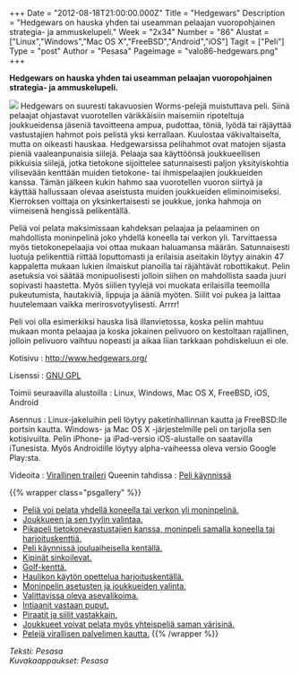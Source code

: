 +++
Date = "2012-08-18T21:00:00.000Z"
Title = "Hedgewars"
Description = "Hedgewars on hauska yhden tai useamman pelaajan vuoropohjainen strategia- ja ammuskelupeli."
Week = "2x34"
Number = "86"
Alustat = ["Linux","Windows","Mac OS X","FreeBSD","Android","iOS"]
Tagit = ["Peli"]
Type = "post"
Author = "Pesasa"
Pageimage = "valo86-hedgewars.png"
+++


**Hedgewars on hauska yhden tai useamman pelaajan vuoropohjainen
strategia- ja ammuskelupeli.**

![ ](/images/valo86-hedgewars.png "fig:valo86-hedgewars.png") Hedgewars on
suuresti takavuosien Worms-pelejä muistuttava peli. Siinä pelaajat
ohjastavat vuorotellen värikkäisiin maisemiin ripoteltuja joukkueidensa
jäseniä tavoitteena ampua, pudottaa, töniä, lyödä tai räjäyttää
vastustajien hahmot pois pelistä yksi kerrallaan. Kuulostaa
väkivaltaiselta, mutta on oikeasti hauskaa. Hedgewarsissa pelihahmot
ovat matojen sijasta pieniä vaaleanpunaisia siilejä. Pelaaja saa
käyttöönsä joukkueellisen pikkuisia siilejä, jotka tietokone sijoittelee
satunnaisesti paljon yksityiskohtia vilisevään kenttään muiden
tietokone- tai ihmispelaajien joukkueiden kanssa. Tämän jälkeen kukin
hahmo saa vuorotellen vuoron siirtyä ja käyttää hallussaan olevaa
aseistusta muiden joukkueiden eliminoimiseksi. Kierroksen voittaja on
yksinkertaisesti se joukkue, jonka hahmoja on viimeisenä hengissä
pelikentällä.

Peliä voi pelata maksimissaan kahdeksan pelaajaa ja pelaaminen on
mahdollista moninpelinä joko yhdellä koneella tai verkon yli.
Tarvittaessa myös tietokonepelaajia voi ottaa mukaan haluamansa määrän.
Satunnaisesti luotuja pelikenttiä riittää loputtomasti ja erilaisia
aseitakin löytyy ainakin 47 kappaletta mukaan lukien ilmaiskut pianoilla
tai räjähtävät robottikakut. Pelin asetuksia voi säätää monipuolisesti
jolloin siihen on mahdollista saada juuri sopivasti haastetta. Myös
siilien tyylejä voi muokata erilaisilla teemoilla pukeutumista,
hautakiviä, lippuja ja ääniä myöten. Siilit voi pukea ja laittaa
huutelemaan vaikka merirosvotyylisesti. Arrrr!

Peli voi olla esimerkiksi hauska lisä illanvietossa, koska peliin mahtuu
mukaan monta pelaajaa ja koska jokainen pelivuoro on kestoltaan
rajallinen, jolloin pelivuoro vaihtuu nopeasti ja aikaa liian tarkkaan
pohdiskeluun ei ole.

Kotisivu
:   <http://www.hedgewars.org/>

Lisenssi
:   [GNU GPL](GNU_GPL)

Toimii seuraavilla alustoilla
:   Linux, Windows, Mac OS X, FreeBSD, iOS, Android

Asennus
:   Linux-jakeluihin peli löytyy paketinhallinnan kautta ja FreeBSD:lle
    portsin kautta. Windows- ja Mac OS X -järjestelmille peli on
    tarjolla sen kotisivuilta. Pelin iPhone- ja iPad-versio
    iOS-alustalle on saatavilla iTunesista. Myös Androidille löytyy
    alpha-vaiheessa oleva versio Google Play:sta.

Videoita
:   [Virallinen traileri](https://www.youtube.com/watch?v=u1Y_Pw_TtFo)
    Queenin tahdissa
:   [Peli käynnissä](https://www.youtube.com/watch?v=Qi__UMZOgi4)

{{% wrapper class="psgallery" %}}
-   [Peliä voi pelata yhdellä koneella tai verkon yli
    moninpelinä.](/images/hedgewars-1.png)
-   [Joukkueen ja sen tyylin valintaa.](/images/hedgewars-2.png)
-   [Pikapeli tietokonevastustajien kanssa, moninpeli samalla koneella
    tai harjoituskenttiä.](/images/hedgewars-3.png)
-   [Peli käynnissä jouluaiheisella kentällä.](/images/hedgewars-4.png)
-   [Kipinät sinkoilevat.](/images/hedgewars-5.png)
-   [Golf-kenttä.](/images/hedgewars-6.png)
-   [Haulikon käytön opettelua
    harjoituskentällä.](/images/hedgewars-7.png)
-   [Moninpelin asetusten ja joukkueiden
    valinta.](/images/hedgewars-8.png)
-   [Valittavissa oleva asevalikoima.](/images/hedgewars-9.png)
-   [Intiaanit vastaan puput.](/images/hedgewars-10.png)
-   [Piraatit ja siilit vastakkain.](/images/hedgewars-11.png)
-   [Joukkueet voivat pelata myös yhteispeliä saman
    värisinä.](/images/hedgewars-12.png)
-   [Pelejä virallisen palvelimen kautta.](/images/hedgewars-13.png)
{{% /wrapper %}}

*Teksti: Pesasa* <br />
*Kuvakaappaukset: Pesasa*

